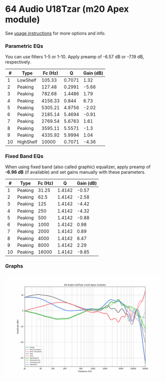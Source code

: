 # 64 Audio U18Tzar (m20 Apex module)
See [usage instructions](https://github.com/jaakkopasanen/AutoEq#usage) for more options and info.

### Parametric EQs
You can use filters 1-5 or 1-10. Apply preamp of -6.57 dB or -7.19 dB, respectively.

|   # | Type      |   Fc (Hz) |      Q |   Gain (dB) |
|-----|-----------|-----------|--------|-------------|
|   1 | LowShelf  |    105.33 | 0.7071 |        1.32 |
|   2 | Peaking   |    127.48 | 0.2991 |       -5.66 |
|   3 | Peaking   |    782.68 | 1.4486 |        1.79 |
|   4 | Peaking   |   4156.33 | 0.844  |        6.73 |
|   5 | Peaking   |   5305.21 | 4.9756 |       -2.02 |
|   6 | Peaking   |   2185.14 | 5.4694 |       -0.91 |
|   7 | Peaking   |   2769.54 | 5.6763 |        1.61 |
|   8 | Peaking   |   3595.11 | 5.5571 |       -1.3  |
|   9 | Peaking   |   4335.92 | 5.9994 |        1.04 |
|  10 | HighShelf |  10000    | 0.7071 |       -4.36 |

### Fixed Band EQs
When using fixed band (also called graphic) equalizer, apply preamp of **-6.96 dB** (if available) and set gains manually with these parameters.

|   # | Type    |   Fc (Hz) |      Q |   Gain (dB) |
|-----|---------|-----------|--------|-------------|
|   1 | Peaking |     31.25 | 1.4142 |       -0.57 |
|   2 | Peaking |     62.5  | 1.4142 |       -2.58 |
|   3 | Peaking |    125    | 1.4142 |       -4.42 |
|   4 | Peaking |    250    | 1.4142 |       -4.32 |
|   5 | Peaking |    500    | 1.4142 |       -0.88 |
|   6 | Peaking |   1000    | 1.4142 |        0.98 |
|   7 | Peaking |   2000    | 1.4142 |        0.89 |
|   8 | Peaking |   4000    | 1.4142 |        6.47 |
|   9 | Peaking |   8000    | 1.4142 |        2.29 |
|  10 | Peaking |  16000    | 1.4142 |       -9.85 |

### Graphs
![](./64%20Audio%20U18Tzar%20(m20%20Apex%20module).png)

